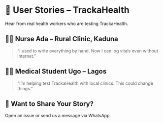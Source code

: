 # 🧾 User Stories – TrackaHealth

Hear from real health workers who are testing TrackaHealth.

## 👩‍⚕️ Nurse Ada – Rural Clinic, Kaduna
> “I used to write everything by hand. Now I can log vitals even without internet.”

## 👨‍⚕️ Medical Student Ugo – Lagos
> “I’m helping test TrackaHealth with local clinics. This could change things.”

## 🤝 Want to Share Your Story?
Open an issue or send us a message via WhatsApp.
